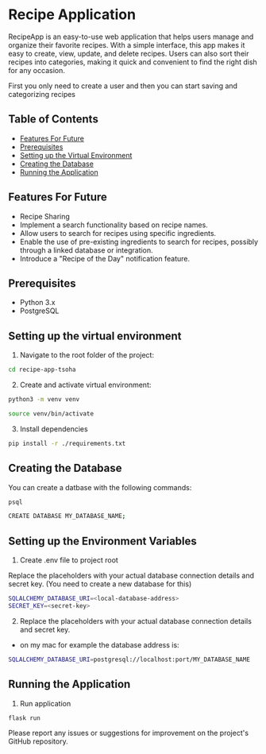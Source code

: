 # Recipe Application


RecipeApp is an easy-to-use web application that helps users manage and organize their favorite recipes. With a simple interface, this app makes it easy to create, view, update, and delete recipes. Users can also sort their recipes into categories, making it quick and convenient to find the right dish for any occasion. 

First you only need to create a user and then you can start saving and categorizing recipes

## Table of Contents

- [Features For Future](#features-for-future)
- [Prerequisites](#prerequisites)
- [Setting up the Virtual Environment](#setting-up-the-virtual-environment)
- [Creating the Database](#creating-the-database)
- [Running the Application](#running-the-application)

## Features For Future


- Recipe Sharing
- Implement a search functionality based on recipe names.
- Allow users to search for recipes using specific ingredients.
- Enable the use of pre-existing ingredients to search for recipes, possibly through a linked database or integration.
- Introduce a "Recipe of the Day" notification feature.


## Prerequisites

- Python 3.x
- PostgreSQL


## Setting up the virtual environment

1. Navigate to the root folder of the project:

```bash
cd recipe-app-tsoha
```

2. Create and activate virtual environment:

```bash
python3 -m venv venv
```

```bash
source venv/bin/activate
```


3. Install dependencies


```bash
pip install -r ./requirements.txt
```

## Creating the Database


You can create a datbase with the following commands:

```bash
psql
```

```bash
CREATE DATABASE MY_DATABASE_NAME;
```

## Setting up the Environment Variables

1. Create .env file to project root 

Replace the placeholders with your actual database connection details and secret key. (You need to create a new database for this)

```bash
SQLALCHEMY_DATABASE_URI=<local-database-address>
SECRET_KEY=<secret-key>
```

2. Replace the placeholders with your actual database connection details and secret key.

- on my mac for example the database address is:
```bash
SQLALCHEMY_DATABASE_URI=postgresql://localhost:port/MY_DATABASE_NAME
```

## Running the Application

1. Run application

```bash
flask run
```


Please report any issues or suggestions for improvement on the project's GitHub repository.

